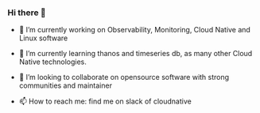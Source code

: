 ### Hi there 👋


- 🔭 I’m currently working on Observability, Monitoring, Cloud Native and Linux software
- 🌱 I’m currently learning thanos and timeseries db, as many other Cloud Native technologies.

- 👯 I’m looking to collaborate on opensource software with strong communities and maintainer

- 📫 How to reach me: find me on slack of cloudnative
